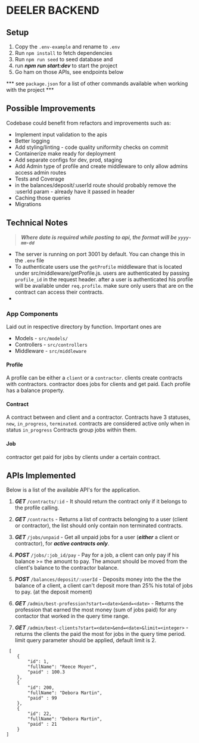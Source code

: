 # DEELER BACKEND

## Setup

1. Copy the `.env-example` and rename to `.env`
2. Run `npm install` to fetch dependencies
3. Run `npm run seed` to seed database and  
4. run ***npm run start:dev*** to start the project
5. Go ham on those APIs, see endpoints below

*** see `package.json` for a list of other commands available when working with the project ***

## Possible Improvements
Codebase could benefit from refactors and improvements such as:
- Implement input validation to the apis
- Better logging
- Add styling/linting - code quality uniformity checks on commit
- Containerize make ready for deployment
- Add separate configs for dev, prod, staging
- Add Admin type of profile and create middleware to only allow admins access admin routes
- Tests and Coverage
- in the balances/deposit/:userId route should probably remove the :userId param - already have it passed in header
- Caching those queries
- Migrations

## Technical Notes
> ***Where date is required while posting to api, the format will be `yyyy-mm-dd`***
- The server is running on port 3001 by default. You can change this in the `.env` file
- To authenticate users use the `getProfile` middleware that is located under src/middleware/getProfile.js. users are authenticated by passing `profile_id` in the request header. after a user is authenticated his profile will be available under `req.profile`. make sure only users that are on the contract can access their contracts.
- 
### App Components

Laid out in respective directory by function. Important ones are

- Models - `src/models/`
- Controllers - `src/controllers`
- Middleware - `src/middleware`

#### Profile
A profile can be either a `client` or a `contractor`. 
clients create contracts with contractors. contractor does jobs for clients and get paid.
Each profile has a balance property.

#### Contract
A contract between and client and a contractor.
Contracts have 3 statuses, `new`, `in_progress`, `terminated`. contracts are considered active only when in status `in_progress`
Contracts group jobs within them.

#### Job
contractor get paid for jobs by clients under a certain contract.

  

## APIs Implemented

Below is a list of the available API's for the application.


1. ***GET*** `/contracts/:id` - It should return the contract only if it belongs to the profile calling.

2. ***GET*** `/contracts` - Returns a list of contracts belonging to a user (client or contractor), the list should only contain non terminated contracts.

3. ***GET*** `/jobs/unpaid` -  Get all unpaid jobs for a user (***either*** a client or contractor), for ***active contracts only***.

4. ***POST*** `/jobs/:job_id/pay` - Pay for a job, a client can only pay if his balance >= the amount to pay. The amount should be moved from the client's balance to the contractor balance.

5. ***POST*** `/balances/deposit/:userId` - Deposits money into the the the balance of a client, a client can't deposit more than 25% his total of jobs to pay. (at the deposit moment)

6. ***GET*** `/admin/best-profession?start=<date>&end=<date>` - Returns the profession that earned the most money (sum of jobs paid) for any contactor that worked in the query time range.

7. ***GET*** `/admin/best-clients?start=<date>&end=<date>&limit=<integer>` - returns the clients the paid the most for jobs in the query time period. limit query parameter should be applied, default limit is 2.
```
 [
    {
        "id": 1,
        "fullName": "Reece Moyer",
        "paid" : 100.3
    },
    {
        "id": 200,
        "fullName": "Debora Martin",
        "paid" : 99
    },
    {
        "id": 22,
        "fullName": "Debora Martin",
        "paid" : 21
    }
]
```

  

